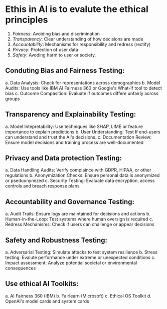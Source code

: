 # Ethis in AI is to evalute the ethical principles
1. *Fairness*: Avoiding bias and discrimination
2. *Transparency*: Clear understanding of how decisions are made
3. *Accountability*: Mechanisms for responsibility and redress (rectify)
4. *Privacy*: Protection of user data
5. *Safety*: Avoding harm to user or society.

## Conduting Bias and Fairness Testing:
a. Data Analysis: Check for representations across demographics
b. Model Audits: Use tools like IBM AI Fairness 360 or Google's What-If tool to detect bias
c. Outcome Compasition: Evaluate if outcomes differe unfairly across groups

## Transparency and Explainability Testing:
a. Model Intepretability: Use techniques like SHAP, LIME or feature importance to explain predictions
b. User Understanding: Test If end-users can understand and trust the AI's decisions.
c. Documentation Review: Ensure model decisions and training process are well-documented

## Privacy and Data protection Testing:
a. Data Handling Audits: Verify complaince with GDPR, HIPAA, or other regulations
b. Anonymization Checks: Ensure personal data is anonymized or pseduonymized
c. Security Testing: Evaluate data encryption, access controls and breach response plans

## Accountability and Governance Testing:
a. Audit Trails: Ensure logs are maintained for decisions and actions
b. Human-in-the-Loop: Test systems where human oversign is required
c. Redress Mechanisms: Check if users can challenge or appear decisions

## Safety and Robustness Testing:
a. Adversarial Testing: Simulate attacks to test system resilience
b. Stress testing: Evalute performance under extreme or unexpected conditions
c. Impact assessment: Analyze potential societal or environmental consequences

## Use ethical AI Toolkits:
a. AI Fairness 360 (IBM)
b. Fairlearn (Microsoft)
c. Ethical OS Toolkit
d. OpenAI's model cards and system cards

